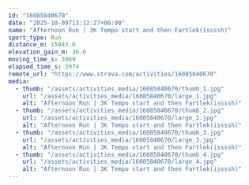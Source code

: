 ```yaml
---
id: "16085840670"
date: "2025-10-09T13:12:27+00:00"
name: "Afternoon Run | 3K Tempo start and then Fartlek(issssh)"
sport_type: Run
distance_m: 15043.0
elevation_gain_m: 36.0
moving_time_s: 3969
elapsed_time_s: 3974
remote_url: "https://www.strava.com/activities/16085840670"
media:
  - thumb: "/assets/activities_media/16085840670/thumb_1.jpg"
    url: "/assets/activities_media/16085840670/large_1.jpg"
    alt: "Afternoon Run | 3K Tempo start and then Fartlek(issssh)"
  - thumb: "/assets/activities_media/16085840670/thumb_2.jpg"
    url: "/assets/activities_media/16085840670/large_2.jpg"
    alt: "Afternoon Run | 3K Tempo start and then Fartlek(issssh)"
  - thumb: "/assets/activities_media/16085840670/thumb_3.jpg"
    url: "/assets/activities_media/16085840670/large_3.jpg"
    alt: "Afternoon Run | 3K Tempo start and then Fartlek(issssh)"
  - thumb: "/assets/activities_media/16085840670/thumb_4.jpg"
    url: "/assets/activities_media/16085840670/large_4.jpg"
    alt: "Afternoon Run | 3K Tempo start and then Fartlek(issssh)"
---
```

